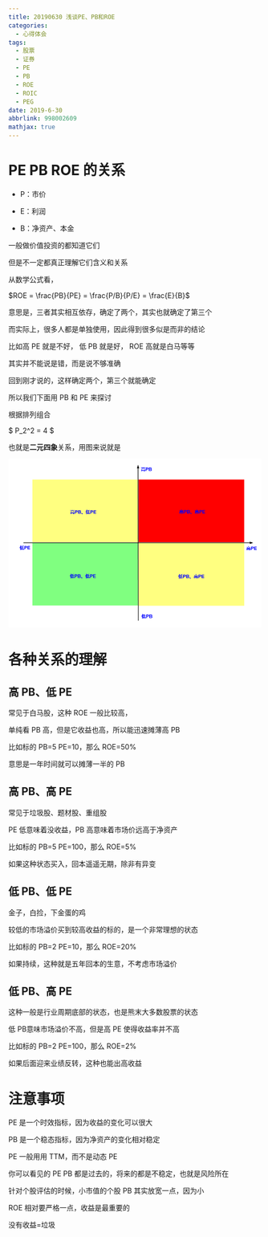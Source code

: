 ```yaml
---
title: 20190630 浅谈PE、PB和ROE
categories:
  - 心得体会
tags:
  - 股票
  - 证券
  - PE
  - PB
  - ROE
  - ROIC
  - PEG
date: 2019-6-30
abbrlink: 998002609
mathjax: true
---
```


# PE PB ROE 的关系

- P：市价

- E：利润

- B：净资产、本金

一般做价值投资的都知道它们

但是不一定都真正理解它们含义和关系

从数学公式看，

$ROE = \frac{PB}{PE} = \frac{P/B}{P/E} = \frac{E}{B}$  

意思是，三者其实相互依存，确定了两个，其实也就确定了第三个

而实际上，很多人都是单独使用，因此得到很多似是而非的结论

比如高 PE 就是不好， 低 PB 就是好， ROE 高就是白马等等

其实并不能说是错，而是说不够准确

回到刚才说的，这样确定两个，第三个就能确定

所以我们下面用 PB 和 PE 来探讨

根据排列组合

$ P_2^2 = 4 $

也就是**二元四象**关系，用图来说就是

![20190704](/images/20190704-0.png)

# 各种关系的理解

## 高 PB、低 PE

常见于白马股，这种 ROE 一般比较高，

单纯看 PB 高，但是它收益也高，所以能迅速摊薄高 PB

比如标的 PB=5  PE=10，那么 ROE=50%

意思是一年时间就可以摊薄一半的 PB

## 高 PB、高 PE

常见于垃圾股、题材股、重组股

PE 低意味着没收益，PB 高意味着市场价远高于净资产

比如标的 PB=5 PE=100，那么 ROE=5%

如果这种状态买入，回本遥遥无期，除非有异变

## 低 PB、低 PE

金子，白捡，下金蛋的鸡

较低的市场溢价买到较高收益的标的，是一个非常理想的状态

比如标的 PB=2 PE=10，那么 ROE=20%

如果持续，这种就是五年回本的生意，不考虑市场溢价

## 低 PB、高 PE

这种一般是行业周期底部的状态，也是熊末大多数股票的状态

低 PB意味市场溢价不高，但是高 PE 使得收益率并不高

比如标的 PB=2 PE=100，那么 ROE=2%

如果后面迎来业绩反转，这种也能出高收益

# 注意事项

PE 是一个时效指标，因为收益的变化可以很大

PB 是一个稳态指标，因为净资产的变化相对稳定

PE 一般用用 TTM，而不是动态 PE

你可以看见的 PE PB 都是过去的，将来的都是不稳定，也就是风险所在

针对个股评估的时候，小市值的个股 PB 其实放宽一点，因为小

ROE 相对要严格一点，收益是最重要的

没有收益=垃圾

